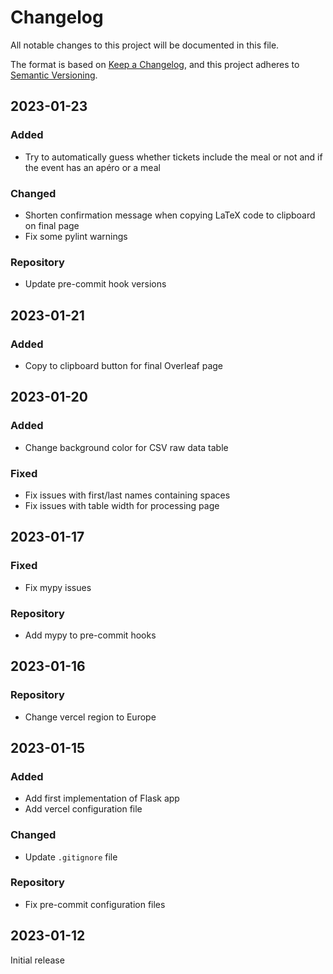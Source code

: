 # Changelog

All notable changes to this project will be documented in this file.

The format is based on [Keep a Changelog](https://keepachangelog.com/en/1.0.0/),
and this project adheres to [Semantic Versioning](https://semver.org/spec/v2.0.0.html).

## 2023-01-23

### Added

-   Try to automatically guess whether tickets include the meal or not and if the event has an apéro or a meal

### Changed

-   Shorten confirmation message when copying LaTeX code to clipboard on final page
-   Fix some pylint warnings

### Repository

-   Update pre-commit hook versions


## 2023-01-21

### Added

-   Copy to clipboard button for final Overleaf page


## 2023-01-20

### Added

-   Change background color for CSV raw data table

### Fixed

-   Fix issues with first/last names containing spaces
-   Fix issues with table width for processing page


## 2023-01-17

### Fixed

-   Fix mypy issues

### Repository

-   Add mypy to pre-commit hooks


## 2023-01-16

### Repository

-   Change vercel region to Europe


## 2023-01-15

### Added

-   Add first implementation of Flask app
-   Add vercel configuration file

### Changed

-   Update `.gitignore` file

### Repository

-   Fix pre-commit configuration files


## 2023-01-12

Initial release
